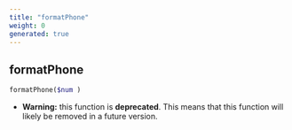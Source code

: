 ```yaml
---
title: "formatPhone"
weight: 0
generated: true
---
```


## formatPhone



```php
formatPhone($num )
```



* **Warning:** this function is **deprecated**. This means that this function will likely be removed in a future version.


